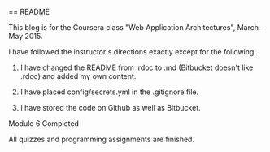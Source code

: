 == README

This blog is for the Coursera class "Web Application Architectures", March-May 2015.

I have followed the instructor's directions exactly except for the following:

1. I have changed the README from .rdoc to .md (Bitbucket doesn't like .rdoc) and added my own content.

2. I have placed config/secrets.yml in the .gitignore file.

3. I have stored the code on Github as well as Bitbucket.

Module 6 Completed

All quizzes and programming assignments are finished.
